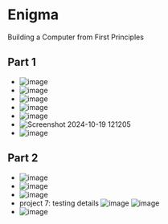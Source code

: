 # Enigma
Building a Computer from First Principles
## Part 1
* ![image](https://github.com/user-attachments/assets/c685d1b5-ac81-4245-bffa-6cb15e98ad83)
* ![image](https://github.com/user-attachments/assets/840b59b7-3c90-4cb5-bbee-7353c67c34f2)
* ![image](https://github.com/user-attachments/assets/59af740b-7591-4f17-97f0-a19804ed6769)
* ![image](https://github.com/user-attachments/assets/53c82d6c-4417-40ab-ad58-be9c7a5ebd31)
* ![image](https://github.com/user-attachments/assets/25663485-56e4-4e78-aeb7-e05058f717ab)
* ![Screenshot 2024-10-19 121205](https://github.com/user-attachments/assets/a2e3a8dc-f574-4f5a-bd54-d0970317f37e)
* ![image](https://github.com/user-attachments/assets/ba8563e9-8c6b-4204-bdb9-9658047daa44)

## Part 2
* ![image](https://github.com/user-attachments/assets/3cd96a7a-573d-447d-b308-00287f1ec547)
* ![image](https://github.com/user-attachments/assets/3e618fea-83a4-4871-92d7-68cee451f728)
* ![image](https://github.com/user-attachments/assets/90228f26-b90d-40d3-85c4-53f52d56d5f2)
* project 7: testing details
  ![image](https://github.com/user-attachments/assets/6c16e17c-5e17-4888-8115-465439e0a065)
  ![image](https://github.com/user-attachments/assets/523b3520-7116-4eea-9b80-26e6d623bb72)
* ![image](https://github.com/user-attachments/assets/0bb3a1c6-72f9-42b7-a68a-7f4a5bce5f98)











